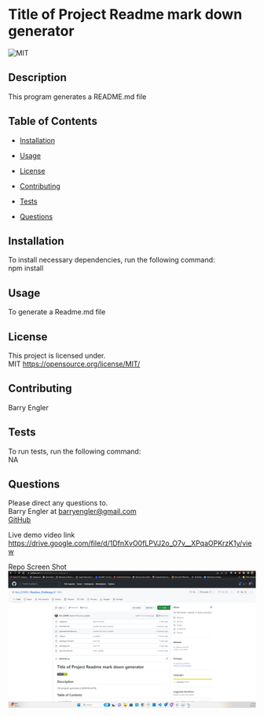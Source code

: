 
# Title of Project Readme mark down generator

![MIT](https://img.shields.io/badge/license-MIT-green)


## Description
This program generates a README.md file



## Table of Contents 

* [Installation](#installation)

* [Usage](#usage)

* [License](#license)

* [Contributing](#contributing)

* [Tests](#tests)

* [Questions](#questions)

## Installation

To install necessary dependencies, run the following command: <br>
npm install



## Usage
To generate a Readme.md file


## License
This project is licensed under. <br>
MIT
https://opensource.org/license/MIT/

  
## Contributing
Barry Engler


## Tests
To run tests, run the following command: <br>
NA


## Questions
Please direct any questions to.<br>
Barry Engler at barryengler@gmail.com  <br>
[GitHub](https://github.com/Barry25000)

Live demo video link
https://drive.google.com/file/d/1DfnXvO0fLPVJ2o_O7v__XPqaOPKrzK1y/view

Repo Screen Shot
![Repo Screen Shot](https://github.com/Barry25000/Readme_Challenge_9/blob/main/images/Screenshot_of_repo.png)

